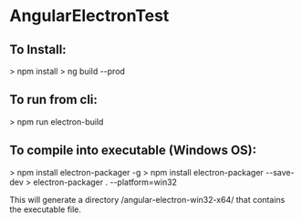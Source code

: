 # AngularElectronTest

## To Install:
\> npm install
\> ng build --prod

## To run from cli:
\> npm run electron-build

## To compile into executable (Windows OS):
\> npm install electron-packager -g
\> npm install electron-packager --save-dev
\> electron-packager . --platform=win32

This will generate a directory /angular-electron-win32-x64/ that contains the executable file.
